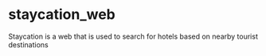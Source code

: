 # staycation_web
Staycation is a web that is used to search for hotels based on nearby tourist destinations
